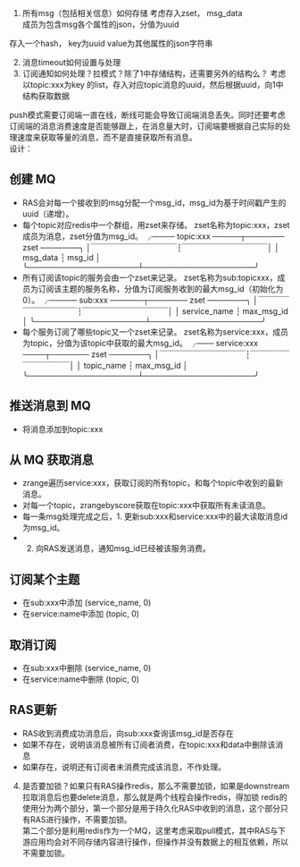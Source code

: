 1.  所有msg（包括相关信息）如何存储
    考虑存入zset， msg_data  
    成员为包含msg各个属性的json，分值为uuid 

存入一个hash， key为uuid value为其他属性的json字符串

2.  消息timeout如何设置与处理
3.  订阅通知如何处理？拉模式？除了1中存储结构，还需要另外的结构么？
    考虑以topic:xxx为key 的list，存入对应topic消息的uuid，然后根据uuid，向1中结构获取数据

push模式需要订阅端一直在线，断线可能会导致订阅端消息丢失。同时还要考虑订阅端的消息消费速度是否能够跟上，在消息量大时，订阅端要根据自己实际的处理速度来获取等量的消息，而不是直接获取所有消息。  
设计：

## 创建 MQ

-   RAS会对每一个接收到的msg分配一个msg_id，msg_id为基于时间戳产生的uuid（递增）。
-   每个topic对应redis中一个群组，用zset来存储。
    zset名称为topic:xxx，zset成员为消息，zset分值为msg_id。
        ╭──── topic:xxx ─────┬─────── zset ───────╮
        │￣￣￣￣￣￣￣￣￣￣￣┆￣￣￣￣￣￣￣￣￣￣￣│
        │     msg_data       ┆       msg_id       │
        ╰────────────────────┴────────────────────╯
-   所有订阅该topic的服务会由一个zset来记录。
    zset名称为sub:topicxxx，成员为订阅该主题的服务名称，分值为订阅服务收到的最大msg_id（初始化为0）。
        ╭───── sub:xxx ──────┬─────── zset ───────╮
        │￣￣￣￣￣￣￣￣￣￣￣┆￣￣￣￣￣￣￣￣￣￣￣│
        │   service_name     ┆     max_msg_id     │
        ╰────────────────────┴────────────────────╯
-   每个服务订阅了哪些topic又一个zset来记录。
    zset名称为service:xxx，成员为topic，分值为该topic中获取的最大msg_id。
        ╭─── service:xxx ────┬─────── zset ───────╮
        │￣￣￣￣￣￣￣￣￣￣￣┆￣￣￣￣￣￣￣￣￣￣￣│
        │     topic_name     ┆     max_msg_id     │
        ╰────────────────────┴────────────────────╯

## 推送消息到 MQ

<!-- -   获取topic:xxx的分布式锁 -->

-   将消息添加到topic:xxx
    <!-- -   释放分布式锁 -->

## 从 MQ 获取消息

-   zrange遍历service:xxx，获取订阅的所有topic，和每个topic中收到的最新消息。
    <!-- -   获取topic:xxx的分布式锁 -->
-   对每一个topic，zrangebyscore获取在topic:xxx中获取所有未读消息。
-   每一条msg处理完成之后，1. 更新sub:xxx和service:xxx中的最大读取消息id为msg_id。
-   2.  向RAS发送消息，通知msg_id已经被该服务消费。
        <!-- -   释放分布式锁 -->

## 订阅某个主题

-   在sub:xxx中添加 (service_name, 0)
-   在service:name中添加 (topic, 0)

## 取消订阅

-   在sub:xxx中删除 (service_name, 0)
-   在service:name中删除 (topic, 0)

## RAS更新

-   RAS收到消费成功消息后，向sub:xxx查询该msg_id是否存在
-   如果不存在，说明该消息被所有订阅者消费，在topic:xxx和data中删除该消息
-   如果存在，说明还有订阅者未消费完成该消息，不作处理。

4.  是否要加锁？如果只有RAS操作redis，那么不需要加锁，如果是downstream拉取消息后也要delete消息，那么就是两个线程会操作redis，得加锁
    redis的使用分为两个部分，第一个部分是用于持久化RAS中收到的消息，这个部分只有RAS进行操作，不需要加锁。  
    第二个部分是利用redis作为一个MQ，这里考虑采取pull模式，其中RAS与下游应用均会对不同存储内容进行操作，但操作并没有数据上的相互依赖，所以不需要加锁。
